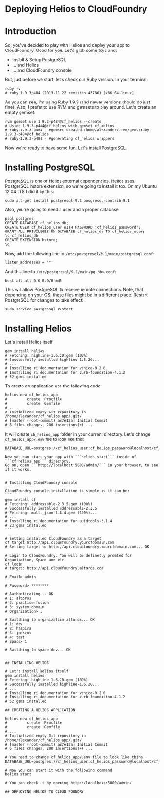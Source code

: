 Deploying Helios to CloudFoundry
=========================

# Introduction

So, you've decided to play with Helios and deploy your app to CloudFoundry. Good for you.
Let's grab some toys and:
*  Install & Setup PostgreSQL
*  ... and Helios
*  ... and CloudFoundry console

But, just before we start, let's check our Ruby version. In your terminal:
```
ruby -v
# ruby 1.9.3p484 (2013-11-22 revision 43786) [x86_64-linux]
```

As you can see, I'm using Ruby 1.9.3 (and newer versions should do just fine). Also, I prefer to use RVM and gemsets to play around.
Let's create an empty gemset.
```
rvm gemset use 1.9.3-p484@cf_helios --create
# Using 1.9.3-p484@cf_helios with gemset cf_helios
# ruby-1.9.3-p484 - #gemset created /home/alexander/.rvm/gems/ruby-1.9.3-p484@cf_helios
# ruby-1.9.3-p484 - #generating cf_helios wrappers
```

Now we're ready to have some fun. Let's install PostgreSQL.

# Installing PostgreSQL
PostgreSQL is one of Helios external dependencies. Helios uses PostgreSQL hstore extension, so we're going to install it too.
On my Ubuntu 12.04 LTS I did it by this:
```
sudo apt-get install postgresql-9.1 posgresql-contrib-9.1
```

Also, you're going to need a user and a proper database
```
psql postgres
CREATE DATABASE cf_helios_db;
CREATE USER cf_helios_user WITH PASSWORD 'cf_helios_password';
GRANT ALL PRIVILEGES ON DATABASE cf_helios_db TO cf_helios_user;
\c cf_helios_db
CREATE EXTENSION hstore;
\q
```
Now, add the following line to ```/etc/postgresql/9.1/main/postgresql.conf```:
```
listen_addresses = '*'
```
And this line to ```/etc/postgresql/9.1/main/pg_hba.conf```:
```
host all all 0.0.0.0/0 md5
```
This will allow PostgreSQL to receive remote connections. Note, that depending on your OS, these files might be in a different place.
Restart PostgreSQL for changes to take effect:
```
sudo service postgresql restart
```

# Installing Helios
Let's install Helios itself
```
gem install helios
# Fetching: highline-1.6.20.gem (100%)
# Successfully installed highline-1.6.20...
# ...
# Installing ri documentation for venice-0.2.0
# Installing ri documentation for zurb-foundation-4.1.2
# 52 gems installed
```
To create an application use the following code:
```
helios new cf_helios_app
#         create  Procfile
#         create  Gemfile
# ...
# Initialized empty Git repository in /home/alexander/cf_helios_app/.git/
# [master (root-commit) ad7e12a] Initial Commit
# 6 files changes, 200 insertions(+) ...
```
It will create ```ch_helios_app``` folder in your current directory.
Let's change ```cf_helios_app/.env``` file to look like this:
````
DATABASE_URL=postgres://cf_helios_user:cf_helios_password@localhost/cf_helios_db
```
Now you can start your app with ```helios start``` inside of ```cf_helios_app``` directory.
Go on, open ```http://localhost:5000/admin/``` in your browser, to see if it works.


# Installing CloudFoundry console

CloudFoundry console installation is simple as it can be:
```
gem install cf
# Fetching: addressable-2.3.5.gem (100%)
# Successfully installed addressable-2.3.5
# Fetching: multi_json-1.8.4.gem (100%)...
# ...
# Installing ri documentation for uuidtools-2.1.4
# 23 gems installed
```

# Setting installed CloudFoundry as a target
cf target http://api.cloudfoundry.yourcfdomain.com
# Setting target to http://api.cloudfoundry.yourcfdomain.com... OK

# Login to CloudFoundry. You will be definetly promted for Organization, Space and etc.
cf login
# target: http://api.cloudfoundry.altoros.com

# Email> admin

# Password> ********

# Authenticating... OK
# 1: altoros
# 2: practice-fusion
# 3: system_domain
# Organization> 1

# Switching to organization altoros... OK
# 1: dev
# 2: haspira
# 3: jenkins
# 4: test
# Space> 1

# Switching to space dev... OK


## INSTALLING HELIOS

# Let's install helios itself
gem install helios
# Fetching: highline-1.6.20.gem (100%)
# Successfully installed highline-1.6.20...
# ...
# Installing ri documentation for venice-0.2.0
# Installing ri documentation for zurb-foundation-4.1.2
# 52 gems installed

## CREATING A HELIOS APPLICATION

helios new cf_helios_app
#         create  Procfile
#         create  Gemfile
# ...
# Initialized empty Git repository in /home/alexander/cf_helios_app/.git/
# [master (root-commit) ad7e12a] Initial Commit
# 6 files changes, 200 insertions(+) ...

# You need to change cf_helios_app/.env file to look like thins
DATABASE_URL=postgres://cf_helios_user:cf_helios_password@localhost/cf_helios_db

# Now you can start it with the following command
helios start

# You can check it by opening http://localhost:5000/admin/

## DEPLOYING HELIOS TO CLOUD FOUNDRY










